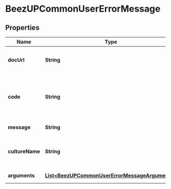 
# BeezUPCommonUserErrorMessage

## Properties
Name | Type | Description | Notes
------------ | ------------- | ------------- | -------------
**docUrl** | **String** | The documentation related to this operation. |  [optional]
**code** | **String** | the error code. The error code can be a pattern containing the argument&#39;s name | 
**message** | **String** | The error message | 
**cultureName** | **String** | If the error is translated, the culture name will be indicated |  [optional]
**arguments** | [**List&lt;BeezUPCommonUserErrorMessageArguments&gt;**](BeezUPCommonUserErrorMessageArguments.md) | a dictionary string/object |  [optional]



